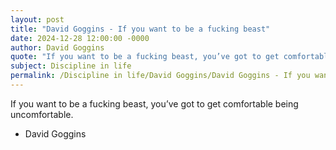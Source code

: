 ```yaml
---
layout: post
title: "David Goggins - If you want to be a fucking beast"
date: 2024-12-28 12:00:00 -0000
author: David Goggins
quote: "If you want to be a fucking beast, you’ve got to get comfortable being uncomfortable."
subject: Discipline in life
permalink: /Discipline in life/David Goggins/David Goggins - If you want to be a fucking beast
---
```


If you want to be a fucking beast, you’ve got to get comfortable being uncomfortable.

- David Goggins
